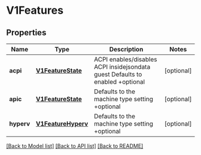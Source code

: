 # V1Features

## Properties
Name | Type | Description | Notes
------------ | ------------- | ------------- | -------------
**acpi** | [**V1FeatureState**](V1FeatureState.md) | ACPI enables/disables ACPI insidejsondata guest Defaults to enabled +optional | [optional] 
**apic** | [**V1FeatureState**](V1FeatureState.md) | Defaults to the machine type setting +optional | [optional] 
**hyperv** | [**V1FeatureHyperv**](V1FeatureHyperv.md) | Defaults to the machine type setting +optional | [optional] 

[[Back to Model list]](../README.md#documentation-for-models) [[Back to API list]](../README.md#documentation-for-api-endpoints) [[Back to README]](../README.md)


